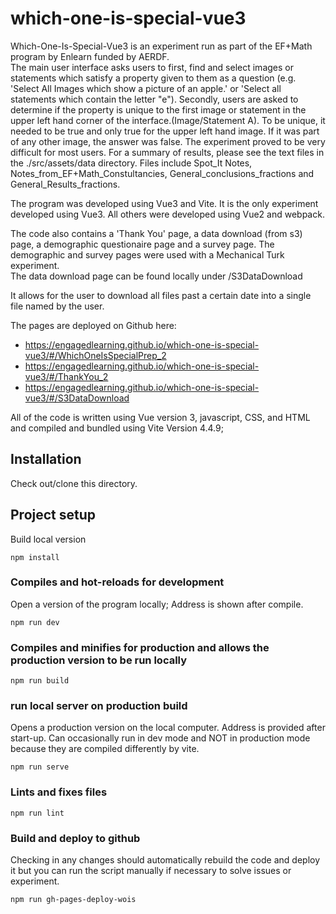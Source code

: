 # which-one-is-special-vue3
  Which-One-Is-Special-Vue3 is an experiment run as part of the EF+Math program by Enlearn funded by AERDF.  
  The main user interface asks users to first, find and select images or statements which satisfy a property given to them as a question (e.g.  'Select All Images which show a picture of an apple.' or 'Select all statements which contain the letter "e"). Secondly, users are asked to determine if the property is unique to the first image or statement in the upper left hand corner of the interface.(Image/Statement A).  To be unique, it needed to be true and only true for the upper left hand image.  If it was part of any other image, the answer was false. The experiment proved to be very difficult for most users. For a summary of results, please see the text files in the ./src/assets/data directory.  Files include Spot_It Notes, Notes_from_EF+Math_Constultancies, General_conclusions_fractions and General_Results_fractions. 

  The program was developed using Vue3 and Vite.  It is the only experiment developed using Vue3.  All others were developed using Vue2 and webpack. 

  The code also contains a 'Thank You' page, a data download (from s3) page, a demographic questionaire page and a survey page.  The demographic and survey pages were used with a Mechanical Turk experiment.  
  The data download page can be found locally under /S3DataDownload 

  It allows for the user to download all files past a certain date into a single file named by the user. 

  The pages are deployed on Github here:
  * https://engagedlearning.github.io/which-one-is-special-vue3/#/WhichOneIsSpecialPrep_2 
  * https://engagedlearning.github.io/which-one-is-special-vue3/#/ThankYou_2
  * https://engagedlearning.github.io/which-one-is-special-vue3/#/S3DataDownload 

  All of the code is written using Vue version 3, javascript, CSS, and HTML and compiled and bundled using Vite Version 4.4.9;

## Installation
  Check out/clone this directory. 

## Project setup

Build local version 
```
npm install
```

### Compiles and hot-reloads for development

Open a version of the program locally;  Address is shown after compile. 

```
npm run dev
```

### Compiles and minifies for production and allows the production version to be run locally

```
npm run build
```

### run local server on production build

Opens a production version on the local computer. Address is provided after start-up. Can occasionally run in dev mode and NOT in production mode because they are compiled differently by vite. 

```
npm run serve
```

### Lints and fixes files
```
npm run lint
```

### Build and deploy to github

Checking in any changes should automatically rebuild the code and deploy it but you can run the script manually
if necessary to solve issues or experiment.  

```
npm run gh-pages-deploy-wois
```
